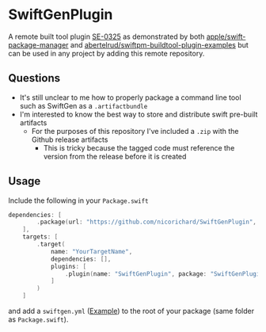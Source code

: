 # SwiftGenPlugin

A remote built tool plugin [SE-0325](https://github.com/apple/swift-evolution/blob/main/proposals/0325-swiftpm-additional-plugin-apis.md) as demonstrated by both [apple/swift-package-manager](https://github.com/apple/swift-package-manager/tree/main/Fixtures/Miscellaneous/Plugins/MyBinaryToolPlugin) and [abertelrud/swiftpm-buildtool-plugin-examples](https://github.com/abertelrud/swiftpm-buildtool-plugin-examples) but can be used in any project by adding this remote repository.

## Questions

- It's still unclear to me how to properly package a command line tool such as SwiftGen as a `.artifactbundle`
- I'm interested to know the best way to store and distribute swift pre-built artifacts
  - For the purposes of this repository I've included a `.zip` with the Github release artifacts
    - This is tricky because the tagged code must reference the version from the release before it is created

## Usage

Include the following in your `Package.swift`

```swift
dependencies: [
        .package(url: "https://github.com/nicorichard/SwiftGenPlugin", exact: "6.4.0")
    ],
    targets: [
        .target(
            name: "YourTargetName",
            dependencies: [],
            plugins: [
                .plugin(name: "SwiftGenPlugin", package: "SwiftGenPlugin")
            ]
        )
    ]
```

and add a `swiftgen.yml` ([Example](swiftgen.yml)) to the root of your package (same folder as `Package.swift`).